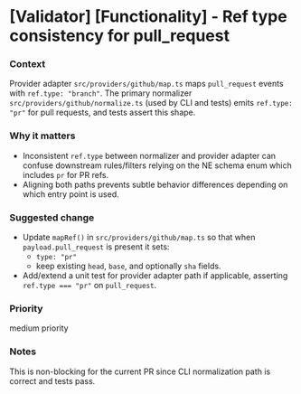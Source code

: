 # [Validator] [Functionality] - Ref type consistency for pull_request

### Context

Provider adapter `src/providers/github/map.ts` maps `pull_request` events with `ref.type: "branch"`. The primary normalizer `src/providers/github/normalize.ts` (used by CLI and tests) emits `ref.type: "pr"` for pull requests, and tests assert this shape.

### Why it matters

- Inconsistent `ref.type` between normalizer and provider adapter can confuse downstream rules/filters relying on the NE schema enum which includes `pr` for PR refs.
- Aligning both paths prevents subtle behavior differences depending on which entry point is used.

### Suggested change

- Update `mapRef()` in `src/providers/github/map.ts` so that when `payload.pull_request` is present it sets:
  - `type: "pr"`
  - keep existing `head`, `base`, and optionally `sha` fields.
- Add/extend a unit test for provider adapter path if applicable, asserting `ref.type === "pr"` on `pull_request`.

### Priority

medium priority

### Notes

This is non-blocking for the current PR since CLI normalization path is correct and tests pass.
